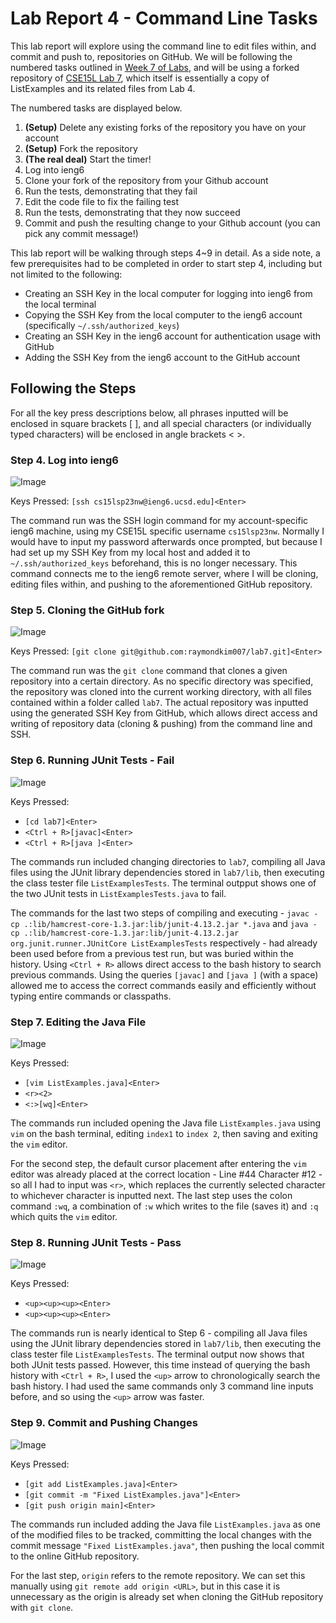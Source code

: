 # Lab Report 4 - Command Line Tasks

This lab report will explore using the command line to edit files within, and commit and push to, repositories on GitHub. 
We will be following the numbered tasks outlined in [Week 7 of Labs](https://ucsd-cse15l-s23.github.io/week/week7/#week7-lab-report), and will be using a forked repository of [CSE15L Lab 7](https://github.com/ucsd-cse15l-s23/lab7), which itself is essentially a copy of ListExamples and its related files from Lab 4. 

The numbered tasks are displayed below. 

1. **(Setup)** Delete any existing forks of the repository you have on your account
2. **(Setup)** Fork the repository
3. **(The real deal)** Start the timer!
4. Log into ieng6
5. Clone your fork of the repository from your Github account
6. Run the tests, demonstrating that they fail
7. Edit the code file to fix the failing test
8. Run the tests, demonstrating that they now succeed
9. Commit and push the resulting change to your Github account (you can pick any commit message!)

This lab report will be walking through steps 4~9 in detail. As a side note, a few prerequisites had to be completed in order to start step 4, including but not limited to the following:

- Creating an SSH Key in the local computer for logging into ieng6 from the local terminal
- Copying the SSH Key from the local computer to the ieng6 account (specifically `~/.ssh/authorized_keys`)
- Creating an SSH Key in the ieng6 account for authentication usage with GitHub
- Adding the SSH Key from the ieng6 account to the GitHub account

## Following the Steps

For all the key press descriptions below, all phrases inputted will be enclosed in square brackets \[ \], and all special characters (or individually typed characters) will be enclosed in angle brackets < >. 

### Step 4. Log into ieng6

![Image](/Report4/lab4_image1.png)

Keys Pressed: `[ssh cs15lsp23nw@ieng6.ucsd.edu]<Enter>`

The command run was the SSH login command for my account-specific ieng6 machine, using my CSE15L specific username `cs15lsp23nw`. Normally I would have to input my password afterwards once prompted, but because I had set up my SSH Key from my local host and added it to `~/.ssh/authorized_keys` beforehand, this is no longer necessary. This command connects me to the ieng6 remote server, where I will be cloning, editing files within, and pushing to the aforementioned GitHub repository. 

### Step 5. Cloning the GitHub fork

![Image](/Report4/lab4_image2.png)

Keys Pressed: `[git clone git@github.com:raymondkim007/lab7.git]<Enter>`

The command run was the `git clone` command that clones a given repository into a certain directory. As no specific directory was specified, the repository was cloned into the current working directory, with all files contained within a folder called `lab7`. The actual repository was inputted using the generated SSH Key from GitHub, which allows direct access and writing of repository data (cloning & pushing) from the command line and SSH. 

### Step 6. Running JUnit Tests - Fail

![Image](/Report4/lab4_image3.png)

Keys Pressed: 
- `[cd lab7]<Enter>`
- `<Ctrl + R>[javac]<Enter>`
- `<Ctrl + R>[java ]<Enter>`

The commands run included changing directories to `lab7`, compiling all Java files using the JUnit library dependencies stored in `lab7/lib`, then executing the class tester file `ListExamplesTests`. The terminal outpput shows one of the two JUnit tests in `ListExamplesTests.java` to fail. 

The commands for the last two steps of compiling and executing - `javac -cp .:lib/hamcrest-core-1.3.jar:lib/junit-4.13.2.jar *.java` and `java -cp .:lib/hamcrest-core-1.3.jar:lib/junit-4.13.2.jar org.junit.runner.JUnitCore ListExamplesTests` respectively - had already been used before from a previous test run, but was buried within the history. Using `<Ctrl + R>` allows direct access to the bash history to search previous commands. Using the queries `[javac]` and `[java ]` (with a space) allowed me to access the correct commands easily and efficiently without typing entire commands or classpaths. 

### Step 7. Editing the Java File

![Image](/Report4/lab4_image4.png)

Keys Pressed:
- `[vim ListExamples.java]<Enter>`
- `<r><2>`
- `<:>[wq]<Enter>`

The commands run included opening the Java file `ListExamples.java` using `vim` on the bash terminal, editing `index1` to `index 2`, then saving and exiting the `vim` editor. 

For the second step, the default cursor placement after entering the `vim` editor was already placed at the correct location - Line #44 Character #12 - so all I had to input was `<r>`, which replaces the currently selected character to whichever character is inputted next. The last step uses the colon command `:wq`, a combination of `:w` which writes to the file (saves it) and `:q` which quits the `vim` editor.

### Step 8. Running JUnit Tests - Pass

![Image](/Report4/lab4_image5.png)

Keys Pressed: 
- `<up><up><up><Enter>`
- `<up><up><up><Enter>`

The commands run is nearly identical to Step 6 - compiling all Java files using the JUnit library dependencies stored in `lab7/lib`, then executing the class tester file `ListExamplesTests`. The terminal output now shows that both JUnit tests passed. However, this time instead of querying the bash history with `<Ctrl + R>`, I used the `<up>` arrow to chronologically search the bash history. I had used the same commands only 3 command line inputs before, and so using the `<up>` arrow was faster. 

### Step 9. Commit and Pushing Changes

![Image](/Report4/lab4_image6.png)

Keys Pressed:
- `[git add ListExamples.java]<Enter>`
- `[git commit -m "Fixed ListExamples.java"]<Enter>`
- `[git push origin main]<Enter>`

The commands run included adding the Java file `ListExamples.java` as one of the modified files to be tracked, committing the local changes with the commit message `"Fixed ListExamples.java"`, then pushing the local commit to the online GitHub repository. 

For the last step, `origin` refers to the remote repository. We can set this manually using `git remote add origin <URL>`, but in this case it is unnecessary as the origin is already set when cloning the GitHub repository with `git clone`. 
